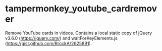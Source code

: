 # tampermonkey_youtube_cardremover
Remove YouTube cards in videos. Contains a local static copy of jQuery v3.6.0 (https://jquery.com/) and waitForKeyElements.js (https://gist.github.com/BrockA/2625891).
